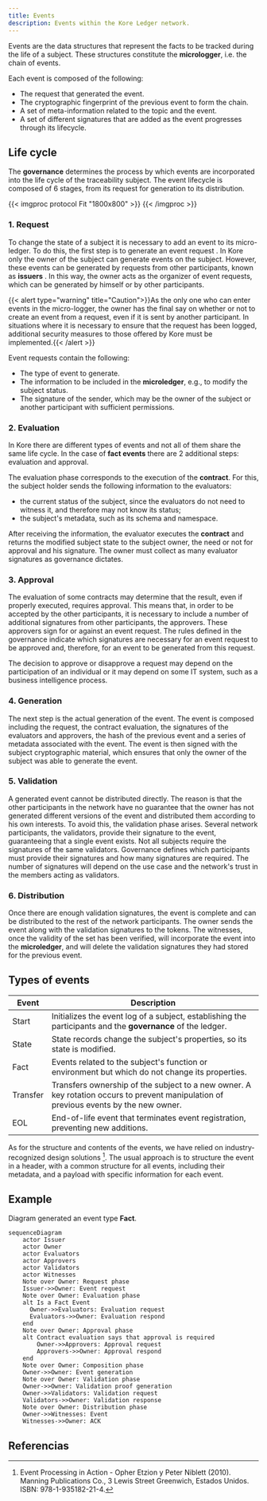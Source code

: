```yaml
---
title: Events
description: Events within the Kore Ledger network.
---
```


Events are the data structures that represent the facts to be tracked during the life of a subject. These structures constitute the **micrologger**, i.e. the chain of events.

Each event is composed of the following:

- The request that generated the event.
- The cryptographic fingerprint of the previous event to form the chain.
- A set of meta-information related to the topic and the event.
- A set of different signatures that are added as the event progresses through its lifecycle.

## Life cycle

The **governance** determines the process by which events are incorporated into the life cycle of the traceability subject.
The event lifecycle is composed of 6 stages, from its request for generation to its distribution.

{{< imgproc protocol Fit "1800x800" >}}
{{< /imgproc >}}

### 1. Request 
To change the state of a subject it is necessary to add an event to its micro-ledger. To do this, the first step is to generate an event request . In Kore only the owner of the subject can generate events on the subject. However, these events can be generated by requests from other participants, known as **issuers** . In this way, the owner acts as the organizer of event requests, which can be generated by himself or by other participants.

{{< alert type="warning" title="Caution">}}As the only one who can enter events in the micro-logger, the owner has the final say on whether or not to create an event from a request, even if it is sent by another participant. In situations where it is necessary to ensure that the request has been logged, additional security measures to those offered by Kore must be implemented.{{< /alert >}}

Event requests contain the following:

- The type of event to generate.
- The information to be included in the **microledger**, e.g., to modify the subject status.
- The signature of the sender, which may be the owner of the subject or another participant with sufficient permissions.


### 2. Evaluation
In Kore there are different types of events and not all of them share the same life cycle. In the case of **fact events** there are 2 additional steps: evaluation and approval.

The evaluation phase corresponds to the execution of the **contract**. For this, the subject holder sends the following information to the evaluators:

- the current status of the subject, since the evaluators do not need to witness it, and therefore may not know its status;
- the subject's metadata, such as its schema and namespace.

After receiving the information, the evaluator executes the **contract** and returns the modified subject state to the subject owner, the need or not for approval and his signature. The owner must collect as many evaluator signatures as governance dictates.

### 3.  Approval
The evaluation of some contracts may determine that the result, even if properly executed, requires approval. This means that, in order to be accepted by the other participants, it is necessary to include a number of additional signatures from other participants, the approvers. These approvers sign for or against an event request. The rules defined in the governance indicate which signatures are necessary for an event request to be approved and, therefore, for an event to be generated from this request.

The decision to approve or disapprove a request may depend on the participation of an individual or it may depend on some IT system, such as a business intelligence process.

### 4. Generation
The next step is the actual generation of the event. The event is composed including the request, the contract evaluation, the signatures of the evaluators and approvers, the hash of the previous event and a series of metadata associated with the event. The event is then signed with the subject cryptographic material, which ensures that only the owner of the subject was able to generate the event.

### 5. Validation
A generated event cannot be distributed directly. The reason is that the other participants in the network have no guarantee that the owner has not generated different versions of the event and distributed them according to his own interests. To avoid this, the validation phase arises. Several network participants, the validators, provide their signature to the event, guaranteeing that a single event exists. Not all subjects require the signatures of the same validators. Governance defines which participants must provide their signatures and how many signatures are required. The number of signatures will depend on the use case and the network's trust in the members acting as validators.

### 6. Distribution
Once there are enough validation signatures, the event is complete and can be distributed to the rest of the network participants. The owner sends the event along with the validation signatures to the tokens. The witnesses, once the validity of the set has been verified, will incorporate the event into the **microledger**, and will delete the validation signatures they had stored for the previous event.

## Types of events
| Event | Description |
|-----------|-----------------------------------------------------------------------------------------------------------|
| Start | Initializes the event log of a subject, establishing the participants and the **governance** of the ledger. |
| State | State records change the subject's properties, so its state is modified.             |
| Fact | Events related to the subject's function or environment but which do not change its properties.         |
| Transfer | Transfers ownership of the subject to a new owner. A key rotation occurs to prevent manipulation of previous events by the new owner. |
| EOL | End-of-life event that terminates event registration, preventing new additions.                     |


As for the structure and contents of the events, we have relied on industry-recognized design solutions [^1]. The usual approach is to structure the event in a header, with a common structure for all events, including their metadata, and a payload with specific information for each event.

## Example
Diagram generated an event type **Fact**.
```mermaid
sequenceDiagram
    actor Issuer
    actor Owner
    actor Evaluators
    actor Approvers
    actor Validators
    actor Witnesses
    Note over Owner: Request phase
    Issuer->>Owner: Event request
    Note over Owner: Evaluation phase
    alt Is a Fact Event
      Owner->>Evaluators: Evaluation request
      Evaluators->>Owner: Evaluation respond
    end
    Note over Owner: Approval phase
    alt Contract evaluation says that approval is required
        Owner->>Approvers: Approval request
        Approvers->>Owner: Approval respond
    end
    Note over Owner: Composition phase
    Owner->>Owner: Event generation
    Note over Owner: Validation phase
    Owner->>Owner: Validation proof generation
    Owner->>Validators: Validation request
    Validators->>Owner: Validation response
    Note over Owner: Distribution phase
    Owner->>Witnesses: Event
    Witnesses->>Owner: ACK
```
## Referencias
[^1]: Event Processing in Action - Opher Etzion y Peter Niblett (2010). Manning Publications Co., 3 Lewis Street Greenwich, Estados Unidos. ISBN: 978-1-935182-21-4.